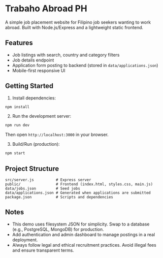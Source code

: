 # Trabaho Abroad PH

A simple job placement website for Filipino job seekers wanting to work abroad. Built with Node.js/Express and a lightweight static frontend.

## Features
- Job listings with search, country and category filters
- Job details endpoint
- Application form posting to backend (stored in `data/applications.json`)
- Mobile-first responsive UI

## Getting Started

1. Install dependencies:
```bash
npm install
```

2. Run the development server:
```bash
npm run dev
```
Then open `http://localhost:3000` in your browser.

3. Build/Run (production):
```bash
npm start
```

## Project Structure
```
src/server.js          # Express server
public/                # Frontend (index.html, styles.css, main.js)
data/jobs.json         # Seed jobs
data/applications.json # Generated when applications are submitted
package.json           # Scripts and dependencies
```

## Notes
- This demo uses filesystem JSON for simplicity. Swap to a database (e.g., PostgreSQL, MongoDB) for production.
- Add authentication and admin dashboard to manage postings in a real deployment.
- Always follow legal and ethical recruitment practices. Avoid illegal fees and ensure transparent terms.